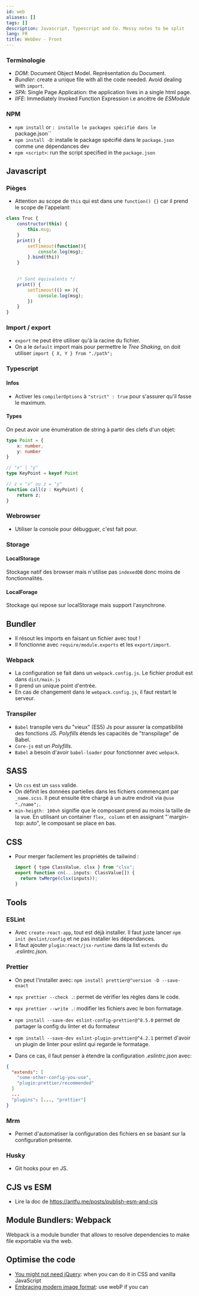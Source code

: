 ```yaml
---
id: web
aliases: []
tags: []
description: Javascript, Typescript and Co. Messy notes to be split
lang: FR
title: WebDev - Front
---
```


### Terminologie

- _DOM_: Document Object Model. Représentation du Document.
- _Bundler_: create a unique file with all the code needed. Avoid dealing with `import`.
- _SPA_: Single Page Application: the application lives in a single html page.
- _IIFE_:  Immediately Invoked Function Expression i.e ancêtre de _ESModule_

### NPM

- `npm install` or `: installe le packages spécifié dans le `package.json``
- `npm install -D`: installe le package spécifié dans le `package.json` comme une dépendances dev
- `npm <script>`: run the script specified in the `package.json`


## Javascript

### Pièges

- Attention au scope de `this` qui est dans une `function() {}` car il prend le scope de l'appelant:
```js
class Truc {
    constructor(this) {
        this.msg;
    }
    print() {
        setTimeout(function(){
            console.log(msg);
        }.bind(thi))
    }
 

    /* Sont équivalents */
    print() {
        setTimeout(() => ){
            console.log(msg);
        })
    }
}
```

### Import / export

- `export` ne peut être utiliser qu'à la racine du fichier.
- On a le `default` import mais pour permettre le _Tree Shaking_, on doit utiliser `import { X, Y } from "./path";`

### Typescript


#### Infos

- Activer les `compilerOptions` à `"strict" : true` pour s'assurer qu'il fasse le
maximum.


#### Types

On peut avoir une énumération de string à partir des clefs d'un objet:
```typescript
type Point = {
    x: number,
    y: number
}

// "x" | "y"
type KeyPoint = keyof Point

// z = "x" ou z = "y"
function call(z : KeyPoint) {
    return z;
}
```

### Webrowser

- Utiliser la console pour débugguer, c'est fait pour.

### Storage

#### LocalStorage

Stockage natif des browser mais n'utilise pas `indexedDB` donc moins de fonctionnalités.

#### LocalForage

Stockage qui repose sur localStorage mais support l'asynchrone.

## Bundler

- Il résout les imports en faisant un fichier avec tout !
- Il fonctionne avec `require/module.exports` et les `export/import`.

### Webpack

- La configuration se fait dans un `webpack.config.js`. Le fichier produit est dans `dist/main.js`
- Il prend un unique point d'entrée.
- En cas de changement dans le `webpack.config.js`, il faut restart le serveur.


### Transpiler

- `Babel` transpile vers du "vieux" (ES5) Js pour assurer la compatibilité des fonctions JS. _Polyfills_ étends les capacités de "transpilage" de Babel.
- `Core-js` est un _Polyfills_.
- `Babel` a besoin d'avoir `babel-loader` pour fonctionner avec `webpack`.

## SASS

- Un `css` est un `sass` valide.
- On définit les données partielles dans les fichiers commençant par `_name.scss`. Il peut ensuite être chargé à un autre endroit via `@use "./name";`.
- `min-heigth: 100vh` signifie que le composant prend au moins la taille de la vue. En utilisant un container  `flex, column` et en assignant "`margin-top: auto", le composant
se place en bas.

## CSS

- Pour merger facilement les propriétés de tailwind :
	```js
	import { type ClassValue, clsx } from "clsx";
	export function cn(...inputs: ClassValue[]) {
	  return twMerge(clsx(inputs));
	}
	```

## Tools

### ESLint

- Avec `create-react-app`, tout est déjà installer. Il faut juste lancer `npm init @eslint/config` et ne pas installer les dépendances.
- Il faut ajouter `plugin:react/jsx-runtime` dans la list `extends` du _.eslintrc.json_.

### Prettier

- On peut l'installer avec: `npm install prettier@^version -D --save-exact`
- `npx prettier --check .`: permet de vérifier les règles dans le code.
- `npx prettier --write .`: modifier les fichiers avec le bon formatage.

- `npm install --save-dev eslint-config-prettier@^8.5.0` permet de partager la config du linter et du formateur
- `npm install --save-dev eslint-plugin-prettier@^4.2.1` permet d'avoir un plugin de linter pour eslint qui regarde le formatage.

- Dans ce cas, il faut penser à étendre la configuration _.eslintrc.json_ avec:
```json
{
  "extends": [
    "some-other-config-you-use",
    "plugin:prettier/recommended"
  ]
  ...
  "plugins": [..., "prettier"]
}
```

### Mrm

- Permet d'automatiser la configuration des fichiers en se basant sur la configuration présente.

### Husky

- Git hooks pour en JS.

## CJS vs ESM

- Lire la doc de https://antfu.me/posts/publish-esm-and-cjs
## Module Bundlers: Webpack

Webpack is a module bundler that allows to resolve dependencies to make file exportable via the web.

## Optimise the code

* [You might not need jQuery](https://www.joshwcomeau.com/performance/embracing-modern-image-formats/): when you can do it in CSS and vanilla JavaScript
* [Embracing modern image format](https://www.joshwcomeau.com/performance/embracing-modern-image-formats/): use webP if you can
